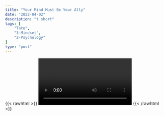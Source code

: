 ```yaml
---
title: "Your Mind Must Be Your Ally"
date: "2022-04-02"
description: "t short"
tags: [
    "Tate",
    "3-Mindset",
    "2-Psychology"
]
type: "post"
---
```

{{< rawhtml >}}
    <video width="auto" height="auto" controls>
        <source src="https://clips.dev00ps.com/Tate/YOUR%20MIND%20MUST%20BE%20YOUR%20ALLY%20shorts%20mondaymotivation.mp4" type="video/mp4"> 
    </video>
{{< /rawhtml >}}